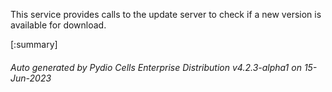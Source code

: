 






This service provides calls to the update server to check if a new version is available for download.

[:summary]

###### Auto generated by Pydio Cells Enterprise Distribution v4.2.3-alpha1 on 15-Jun-2023
